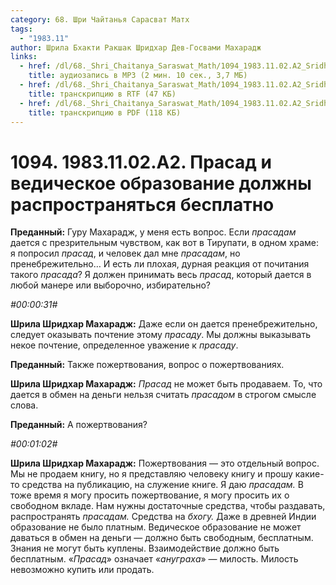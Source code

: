 ```yaml
---
category: 68. Шри Чайтанья Сарасват Матх
tags:
  - "1983.11"
author: Шрила Бхакти Ракшак Шридхар Дев-Госвами Махарадж
links:
  - href: /dl/68._Shri_Chaitanya_Saraswat_Math/1094_1983.11.02.A2_SridharMj_Prasad_i_vedicheskoe_obrazovanie_dolzhny_rasprostranjatsja_besplatno.mp3
    title: аудиозапись в MP3 (2 мин. 10 сек., 3,7 МБ)
  - href: /dl/68._Shri_Chaitanya_Saraswat_Math/1094_1983.11.02.A2_SridharMj_Prasad_i_vedicheskoe_obrazovanie_dolzhny_rasprostranjatsja_besplatno.rtf
    title: транскрипцию в RTF (47 КБ)
  - href: /dl/68._Shri_Chaitanya_Saraswat_Math/1094_1983.11.02.A2_SridharMj_Prasad_i_vedicheskoe_obrazovanie_dolzhny_rasprostranjatsja_besplatno.pdf
    title: транскрипцию в PDF (118 КБ)
---
```


# 1094. 1983.11.02.A2. Прасад и ведическое образование должны распространяться бесплатно

**Преданный:** Гуру Махарадж, у меня есть вопрос. Если *прасадам* дается с презрительным чувством, как вот в Тирупати, в одном храме: я попросил *прасад*, и человек дал мне *прасадам*, но пренебрежительно… И есть ли плохая, дурная реакция от почитания такого *прасада*? Я должен принимать весь *прасад*, который дается в любой манере или выборочно, избирательно?

*#00:00:31#*

**Шрила Шридхар Махарадж:** Даже если он дается пренебрежительно, следует оказывать почтение этому *прасаду*. Мы должны выказывать некое почтение, определенное уважение к *прасаду*.

**Преданный:** Также пожертвования, вопрос о пожертвованиях.

**Шрила Шридхар Махарадж:** *Прасад* не может быть продаваем. То, что дается в обмен на деньги нельзя считать *прасадом* в строгом смысле слова.

**Преданный:** А пожертвования?

*#00:01:02#*

**Шрила Шридхар Махарадж:** Пожертвования — это отдельный вопрос. Мы не продаем книгу, но я представляю человеку книгу и прошу какие-то средства на публикацию, на служение книге. Я даю *прасадам.* В тоже время я могу просить пожертвование, я могу просить их о свободном вкладе. Нам нужны достаточные средства, чтобы раздавать, распространять *прасадам.* Средства на *бхогу.* Даже в древней Индии образование не было платным. Ведическое образование не может даваться в обмен на деньги — должно быть свободным, бесплатным. Знания не могут быть куплены. Взаимодействие должно быть бесплатным. «*Прасад*» означает «*ануграха*» — милость. Милость невозможно купить или продать.

